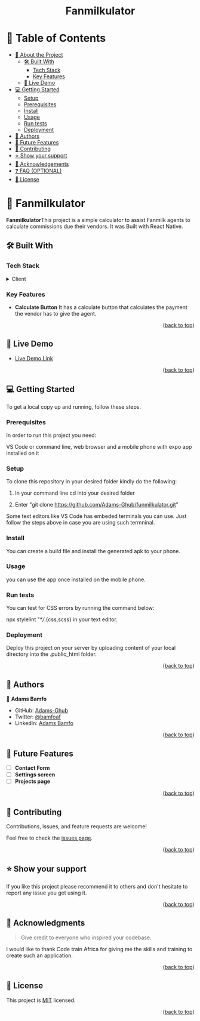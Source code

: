 
<a name="readme-top"></a>

<div align="center">
  <h1><b>Fanmilkulator</b></h1>
</div>

# 📗 Table of Contents

- [📖 About the Project](#about-project)
  - [🛠 Built With](#built-with)
    - [Tech Stack](#tech-stack)
    - [Key Features](#key-features)
  - [🚀 Live Demo](#live-demo)
- [💻 Getting Started](#getting-started)
  - [Setup](#setup)
  - [Prerequisites](#prerequisites)
  - [Install](#install)
  - [Usage](#usage)
  - [Run tests](#run-tests)
  - [Deployment](#deployment)
- [👥 Authors](#authors)
- [🔭 Future Features](#future-features)
- [🤝 Contributing](#contributing)
- [⭐️ Show your support](#support)
- [🙏 Acknowledgements](#acknowledgements)
- [❓ FAQ (OPTIONAL)](#faq)
- [📝 License](#license)

# 📖 Fanmilkulator <a name="about-project"></a>

**Fanmilkulator**This project is a simple calculator to assist Fanmilk agents to calculate commissions due their vendors.  It was Built with React Native.

## 🛠 Built With <a name="built-with"></a>

### Tech Stack <a name="tech-stack"></a>

<details>
  <summary>Client</summary>
  <ul>    
    <li><a href="#">CSS</a></li>
    <li><a href="#">JAVASCRIPT</a></li>
    <li><a href="#">REACT NATIVE</a></li>
  </ul>
</details>

### Key Features <a name="key-features"></a>

- **Calculate Button**
  It has a calculate button that calculates the payment the vendor has to give the agent.

<p align="right">(<a href="#readme-top">back to top</a>)</p>

## 🚀 Live Demo <a name="live-demo"></a>

- [Live Demo Link](#)

<p align="right">(<a href="#readme-top">back to top</a>)</p>

## 💻 Getting Started <a name="getting-started"></a>

To get a local copy up and running, follow these steps.

### Prerequisites

In order to run this project you need:

VS Code or command line, web browser and a mobile phone with expo app installed on it

### Setup

To clone this repository in your desired folder kindly do the following:

1. In your command line cd into your desired folder

2. Enter "git clone https://github.com/Adams-Ghub/funmilkulator.git"

Some text editors like VS Code has embeded terminals you can use. Just follow the steps above in case you are using such termninal.

### Install

You can create a build file and install the generated apk to your phone.

### Usage

you can use the app once installed on the mobile phone.

### Run tests

You can test for CSS errors by running the command below:

npx stylelint "\*_/_.{css,scss} in your text editor.

### Deployment

Deploy this project on your server by uploading content of your local directory into the .public_html folder.

<p align="right">(<a href="#readme-top">back to top</a>)</p>

## 👥 Authors <a name="authors"></a>

👤 **Adams Bamfo**

- GitHub: [Adams-Ghub](https://github.com/Adams-Ghub)
- Twitter: [@bamfoaf](https://twitter.com/bamfoaf)
- LinkedIn: [Adams Bamfo](https://www.linkedin.com/in/adams-bamfo/)

<p align="right">(<a href="#readme-top">back to top</a>)</p>

## 🔭 Future Features <a name="future-features"></a>

- [ ] **Contact Form**
- [ ] **Settings screen**
- [ ] **Projects page**

<p align="right">(<a href="#readme-top">back to top</a>)</p>

## 🤝 Contributing <a name="contributing"></a>

Contributions, issues, and feature requests are welcome!

Feel free to check the [issues page](../../issues/).

<p align="right">(<a href="#readme-top">back to top</a>)</p>

## ⭐️ Show your support <a name="support"></a>

If you like this project please recommend it to others and don't hesitate to report any issue you get using it.

<p align="right">(<a href="#readme-top">back to top</a>)</p>

## 🙏 Acknowledgments <a name="acknowledgements"></a>

> Give credit to everyone who inspired your codebase.

I would like to thank Code train Africa for giving me the skills and training to create such an application.

<p align="right">(<a href="#readme-top">back to top</a>)</p>

## 📝 License <a name="license"></a>

This project is [MIT](./LICENSE.md) licensed.

<p align="right">(<a href="#readme-top">back to top</a>)</p>
